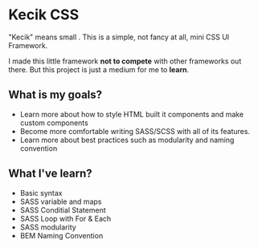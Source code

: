 # Kecik CSS
"Kecik" means small . This is a simple, not fancy at all, mini CSS UI Framework. 

I made this little framework **not to compete** with other frameworks out there. But this project is just a medium for me to **learn**. 

## What is my goals?
* Learn more about how to style HTML built it  components and make custom components
* Become more comfortable writing SASS/SCSS with all of its features.
* Learn more about best practices such as modularity and naming convention

## What I've learn?
* Basic syntax
* SASS variable and maps
* SASS Conditial Statement
* SASS Loop with For & Each
* SASS modularity
* BEM Naming Convention

